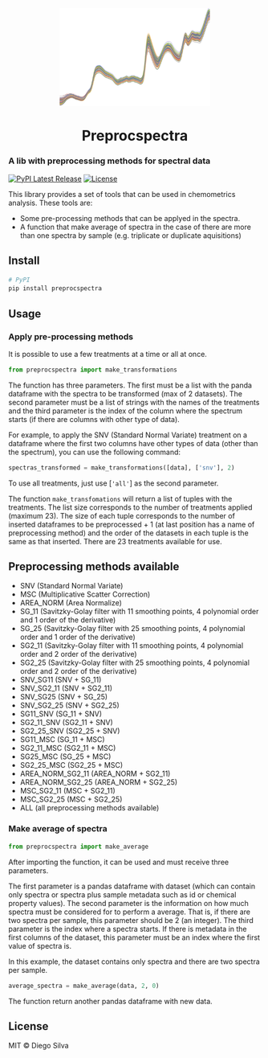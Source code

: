 <p align="center">
<img width="300" src="https://github.com/dijsilva/preprocspectra/blob/master/images/header.png">
</p>
<h1 align='center'>Preprocspectra</h1>

### A lib with preprocessing methods for spectral data

[![PyPI Latest Release](https://img.shields.io/pypi/v/preprocspectra.svg)](https://pypi.org/project/preprocspectra/)
[![License](https://img.shields.io/pypi/l/preprocspectra.svg)](https://github.com/dijsilva/preprocspectra/blob/master/LICENSE)

This library provides a set of tools that can be used in chemometrics analysis.
These tools are:
 - Some pre-processing methods that can be applyed in the spectra.
 - A function that make average of spectra in the case of there are more than one spectra by sample (e.g. triplicate or duplicate aquisitions)

## Install
```sh
# PyPI
pip install preprocspectra
```

## Usage
### Apply pre-processing methods
It is possible to use a few treatments at a time or all at once.
```python
from preprocspectra import make_transformations
```
The function has three parameters. The first must be a list with the panda dataframe with the spectra to be transformed (max of 2 datasets). The second parameter must be a list of strings with the names of the treatments and the third parameter is the index of the column where the spectrum starts (if there are columns with other type of data).

For example, to apply the SNV (Standard Normal Variate) treatment on a dataframe where the first two columns have other types of data (other than the spectrum), you can use the following command:
```python
spectras_transformed = make_transformations([data], ['snv'], 2)
```
To use all treatments, just use [`'all'`] as the second parameter.

The function `make_transfomations` will return a list of tuples with the treatments. The list size corresponds to the number of treatments applied (maximum 23). The size of each tuple corresponds to the number of inserted dataframes to be preprocessed + 1 (at last position has a name of preprocessing method) and the order of the datasets in each tuple is the same as that inserted.
There are 23 treatments available for use.

## Preprocessing methods available

- SNV (Standard Normal Variate)
- MSC (Multiplicative Scatter Correction)
- AREA_NORM (Area Normalize)
- SG_11 (Savitzky-Golay filter with 11 smoothing points, 4 polynomial order and 1 order of the derivative)
- SG_25 (Savitzky-Golay filter with 25 smoothing points, 4 polynomial order and 1 order of the derivative)
- SG2_11 (Savitzky-Golay filter with 11 smoothing points, 4 polynomial order and 2 order of the derivative)
- SG2_25 (Savitzky-Golay filter with 25 smoothing points, 4 polynomial order and 2 order of the derivative)
- SNV_SG11 (SNV + SG_11)
- SNV_SG2_11 (SNV + SG2_11)
- SNV_SG25 (SNV + SG_25)
- SNV_SG2_25 (SNV + SG2_25)
- SG11_SNV (SG_11 + SNV)
- SG2_11_SNV (SG2_11 + SNV)
- SG2_25_SNV (SG2_25 + SNV)
- SG11_MSC (SG_11 + MSC)
- SG2_11_MSC (SG2_11 + MSC)
- SG25_MSC (SG_25 + MSC)
- SG2_25_MSC (SG2_25 + MSC)
- AREA_NORM_SG2_11 (AREA_NORM + SG2_11)
- AREA_NORM_SG2_25 (AREA_NORM + SG2_25)
- MSC_SG2_11 (MSC + SG2_11)
- MSC_SG2_25 (MSC + SG2_25)
- ALL (all preprocessing methods available)


### Make average of spectra
```python
from preprocspectra import make_average
```

After importing the function, it can be used and must receive three parameters.

The first parameter is a pandas dataframe with dataset (which can contain only spectra or spectra plus sample metadata such as id or chemical property values). The second parameter is the information on how much spectra must be considered for to perform a average. That is, if there are two spectra per sample, this parameter should be 2 (an integer). The third parameter is the index where a spectra starts. If there is metadata in the first columns of the dataset, this parameter must be an index where the first value of spectra is.

In this example, the dataset contains only spectra and there are two spectra per sample.
```python
average_spectra = make_average(data, 2, 0)
```

The function return another pandas dataframe with new data.


## License
MIT © Diego Silva
